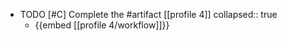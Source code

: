   - TODO [#C] Complete the #artifact [[profile 4]]
    collapsed:: true
    - {{embed [[profile 4/workflow]]}}


